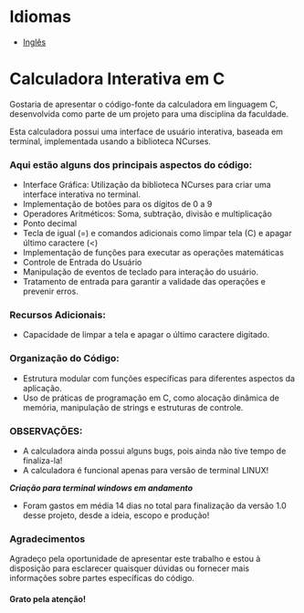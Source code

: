 # Idiomas
- [Inglês](https://github.com/gabrielcamarate/Calculadora-Interativa/tree/main/EN-README.md)


# Calculadora Interativa em C
Gostaria de apresentar o código-fonte da calculadora em linguagem C, desenvolvida como parte de um projeto para uma disciplina da faculdade.

Esta calculadora possui uma interface de usuário interativa, baseada em terminal, implementada usando a biblioteca NCurses. 

### Aqui estão alguns dos principais aspectos do código: 
- Interface Gráfica: Utilização da biblioteca NCurses para criar uma interface interativa no terminal. 
- Implementação de botões para os dígitos de 0 a 9
- Operadores Aritméticos: Soma, subtração, divisão e multiplicação 
- Ponto decimal
- Tecla de igual (=) e comandos adicionais como limpar tela (C) e apagar último caractere (<)
- Implementação de funções para executar as operações matemáticas
- Controle de Entrada do Usuário 
- Manipulação de eventos de teclado para interação do usuário. 
- Tratamento de entrada para garantir a validade das operações e prevenir erros. 

### Recursos Adicionais:

- Capacidade de limpar a tela e apagar o último caractere digitado. 

### Organização do Código: 

- Estrutura modular com funções específicas para diferentes aspectos da aplicação. 
- Uso de práticas de programação em C, como alocação dinâmica de memória, manipulação de strings e estruturas de controle. 


### OBSERVAÇÕES:
- A calculadora ainda possui alguns bugs, pois ainda não tive tempo de finaliza-la! 
- A calculadora é funcional apenas para versão de terminal LINUX! 

***Criação para terminal windows em andamento***

- Foram gastos em média 14 dias no total para finalização da versão 1.0 desse projeto, desde a ideia, escopo e produção!

### Agradecimentos
Agradeço pela oportunidade de apresentar este trabalho e estou à disposição para esclarecer quaisquer dúvidas ou fornecer mais informações sobre partes específicas do código. 

#### Grato pela atenção!
